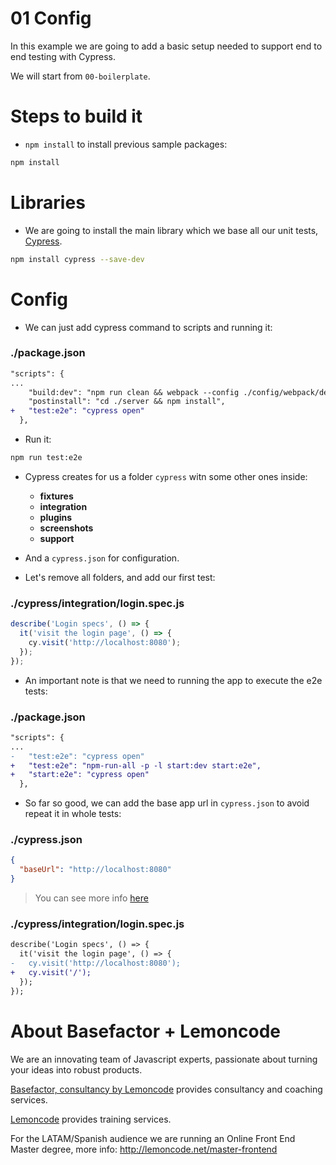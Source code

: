 # 01 Config

In this example we are going to add a basic setup needed to support end to end testing with Cypress.

We will start from `00-boilerplate`.

# Steps to build it

- `npm install` to install previous sample packages:

```bash
npm install
```

# Libraries

- We are going to install the main library which we base all our unit tests, [Cypress](https://www.cypress.io/).

```bash
npm install cypress --save-dev
```

# Config

- We can just add cypress command to scripts and running it:

### ./package.json

```diff
"scripts": {
...
    "build:dev": "npm run clean && webpack --config ./config/webpack/dev.js",
    "postinstall": "cd ./server && npm install",
+   "test:e2e": "cypress open"
  },
```

- Run it:

```bash
npm run test:e2e
```

- Cypress creates for us a folder `cypress` witn some other ones inside:

  - **fixtures**
  - **integration**
  - **plugins**
  - **screenshots**
  - **support**

- And a `cypress.json` for configuration.

- Let's remove all folders, and add our first test:

### ./cypress/integration/login.spec.js

```javascript
describe('Login specs', () => {
  it('visit the login page', () => {
    cy.visit('http://localhost:8080');
  });
});
```

- An important note is that we need to running the app to execute the e2e tests:

### ./package.json

```diff
"scripts": {
...
-   "test:e2e": "cypress open"
+   "test:e2e": "npm-run-all -p -l start:dev start:e2e",
+   "start:e2e": "cypress open"
  },
```

- So far so good, we can add the base app url in `cypress.json` to avoid repeat it in whole tests:

### ./cypress.json

```json
{
  "baseUrl": "http://localhost:8080"
}
```

> You can see more info [here](https://docs.cypress.io/guides/references/configuration.html#Options)

### ./cypress/integration/login.spec.js

```diff
describe('Login specs', () => {
  it('visit the login page', () => {
-   cy.visit('http://localhost:8080');
+   cy.visit('/');
  });
});

```

# About Basefactor + Lemoncode

We are an innovating team of Javascript experts, passionate about turning your ideas into robust products.

[Basefactor, consultancy by Lemoncode](http://www.basefactor.com) provides consultancy and coaching services.

[Lemoncode](http://lemoncode.net/services/en/#en-home) provides training services.

For the LATAM/Spanish audience we are running an Online Front End Master degree, more info: http://lemoncode.net/master-frontend

